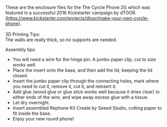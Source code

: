 These are the enclosure files for the The Cyrcle Phone 2G which was featured in a successful 2016 Kickstarter campaign by dTOOR. (https://www.kickstarter.com/projects/dtoor/make-your-own-cyrcle-phone).
<br><br>
3D Printing Tips:<br>
The walls are really thick, so no supports are needed. <br>

Assembly tips:<br>
- You will need a wire for the hinge pin. A jumbo paper clip, cut to size works well.
- Place the insert onto the base, and then add the lid, keeping the lid closed.
- Insert the jumbo paper clip through the connecting holes, mark where you need to cut it, remove it, cut it, and reinsert it.
- Add glue (wood glue or glue stick works well because it dries clear) to either ends of the wire, and wipe away excess glue with a tissue.
- Let dry overnight.
- Insert assembled Rephone Kit Create by Seeed Studio, cutting paper to fit inside the base.
- Enjoy your new round phone!
